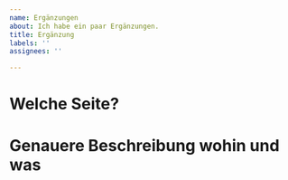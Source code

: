 ```yaml
---
name: Ergänzungen
about: Ich habe ein paar Ergänzungen.
title: Ergänzung
labels: ''
assignees: ''

---
```


<!---
Erstmal danke, dass du etwas ergänzen möchtest :)
Du kannst alles, was zwischen "<!-- --\>" (irgnoriere das "\") liegt, ignorieren. Es sind einfach nur Kommentare, die du nur jetzt gerade siehst.
Bitte fülle die folgenden Felder aus.
-->

# Welche Seite?
<!--- Naja, wie's da schon dransteht, einfach die Seitenzahl angeben :D -->

# Genauere Beschreibung wohin und was
<!---
z.B. "Nach der Reaktion X hast du noch ein Satz vergessen: 
'Lorem ipsum dolor sit amet, consetetur sadipscing elitr, sed diam'
-->
